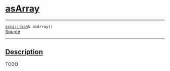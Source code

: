 
<h1 id="as-array">
 <a href="#/api/json/asArray" class="anchor">
   <span>asArray</span>
  </a>
</h1>

<div class="signature">
  <hr>

  
  <div class="definition-container">
    <div class="definition">
      <code><a href="#/api/json/">occa::json</a>& asArray()</code>
      <div class="flex-spacing"></div>
      <a href="https://github.com/libocca/occa/blob/62a34ff6/include/occa/types/json.hpp#L579" target="_blank">Source</a>
    </div>
    
  </div>


  <hr>
</div>


<h2 id="description">
 <a href="#/api/json/asArray?id=description" class="anchor">
   <span>Description</span>
  </a>
</h2>

TODO
